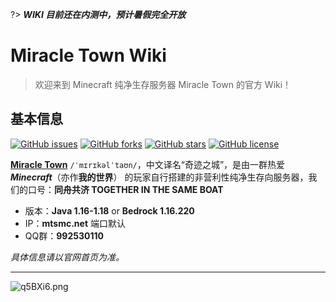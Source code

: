 ?> ***WIKI 目前还在内测中，预计暑假完全开放***



# **Miracle Town Wiki** 

> 欢迎来到 Minecraft 纯净生存服务器 Miracle Town 的官方 Wiki！
## **基本信息**
[![GitHub issues](https://img.shields.io/github/issues/Miracle-Town/wiki)](https://github.com/Miracle-Town/wiki/issues)  [![GitHub forks](https://img.shields.io/github/forks/Miracle-Town/wiki)](https://github.com/Miracle-Town/wiki/network)  [![GitHub stars](https://img.shields.io/github/stars/Miracle-Town/wiki)](https://github.com/Miracle-Town/wiki/stargazers)  [![GitHub license](https://img.shields.io/github/license/Miracle-Town/wiki)](https://github.com/Miracle-Town/wiki)

<u>**Miracle Town**</u> `/ˈmɪrɪkəlˈtaʊn/`，中文译名“奇迹之城”，是由一群热爱 ***Minecraft***（亦作**我的世界**） 的玩家自行搭建的非营利性纯净生存向服务器，我们的口号：**同舟共济 TOGETHER IN THE SAME BOAT**
- 版本：**Java 1.16-1.18** or **Bedrock 1.16.220**
- IP：**mtsmc.net** 端口默认
- QQ群：**992530110**

*具体信息请以官网首页为准。*

***
![q5BXi6.png](https://s1.ax1x.com/2022/04/01/q5BXi6.png ':size=80%')


